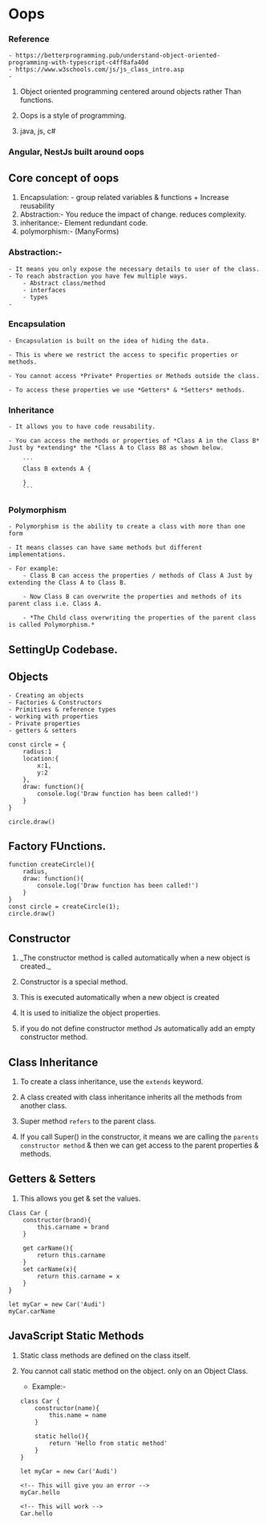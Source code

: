 # Oops

### Reference

    - https://betterprogramming.pub/understand-object-oriented-programming-with-typescript-c4ff8afa40d
    - https://www.w3schools.com/js/js_class_intro.asp
    -

1. Object oriented programming centered around objects rather Than functions.

2. Oops is a style of programming.
3. java, js, c#

### Angular, NestJs built around oops

## Core concept of oops

1.  Encapsulation: - group related variables & functions + Increase reusability
2.  Abstraction:- You reduce the impact of change. reduces complexity.
3.  inheritance:- Element redundant code.
4.  polymorphism:- (ManyForms)

### Abstraction:-

    - It means you only expose the necessary details to user of the class.
    - To reach abstraction you have few multiple ways.
        - Abstract class/method
        - interfaces
        - types
    -

### Encapsulation

    - Encapsulation is built on the idea of hiding the data.

    - This is where we restrict the access to specific properties or methods.

    - You cannot access *Private* Properties or Methods outside the class.

    - To access these properties we use *Getters* & *Setters* methods.

### Inheritance

    - It allows you to have code reusability.

    - You can access the methods or properties of *Class A in the Class B* Just by *extending* the *Class A to Class B8 as shown below.

        ```
        Class B extends A {

        }
        ```

### Polymorphism

    - Polymorphism is the ability to create a class with more than one form

    - It means classes can have same methods but different implementations.

    - For example:
        - Class B can access the properties / methods of Class A Just by extending the Class A to Class B.

        - Now Class B can overwrite the properties and methods of its parent class i.e. Class A.

        - *The Child class overwriting the properties of the parent class is called Polymorphism.*

## SettingUp Codebase.

## Objects

    - Creating an objects
    - Factories & Constructors
    - Primitives & reference types
    - working with properties
    - Private properties
    - getters & setters

```
const circle = {
    radius:1
    location:{
        x:1,
        y:2
    },
    draw: function(){
        console.log('Draw function has been called!')
    }
}

circle.draw()
```

## Factory FUnctions.

```
function createCircle(){
    radius,
    draw: function(){
        console.log('Draw function has been called!')
    }
}
const circle = createCircle(1);
circle.draw()
```

## Constructor

1. \_The constructor method is called automatically when a new object is created.\_

2. Constructor is a special method.

3. This is executed automatically when a new object is created

4. It is used to initialize the object properties.

5. if you do not define constructor method Js automatically add an empty constructor method.

## Class Inheritance

1. To create a class inheritance, use the `extends` keyword.

2. A class created with class inheritance inherits all the methods from another class.

3. Super method `refers` to the parent class.

4. If you call Super() in the constructor, it means we are calling the `parents constructor method` & then we can get access to the parent properties & methods.

## Getters & Setters

1. This allows you get & set the values.

```
Class Car {
    constructor(brand){
        this.carname = brand
    }

    get carName(){
        return this.carname
    }
    set carName(x){
        return this.carname = x
    }
}
```

```
let myCar = new Car('Audi')
myCar.carName
```

## JavaScript Static Methods

1. Static class methods are defined on the class itself.

2. You cannot call static method on the object. only on an Object Class.

   - Example:-

   ```
   class Car {
       constructor(name){
           this.name = name
       }

       static hello(){
           return 'Hello from static method'
       }
   }
   ```

   ```
   let myCar = new Car('Audi')

   <!-- This will give you an error -->
   myCar.hello

   <!-- This will work -->
   Car.hello
   ```
